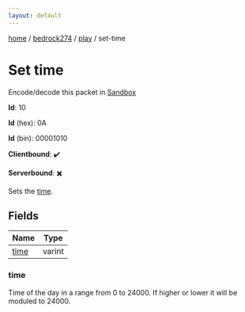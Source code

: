```yaml
---
layout: default
---
```


[home](/)  /  [bedrock274](/protocol/bedrock274)  /  [play](/protocol/bedrock274/play)  /  set-time

# Set time

Encode/decode this packet in [Sandbox](../../../sandbox/bedrock274#Play.SetTime)

**Id**: 10

**Id** (hex): 0A

**Id** (bin): 00001010

**Clientbound**: ✔️

**Serverbound**: ✖️

Sets the [time](http://minecraft.gamepedia.com/Day-night_cycle).

## Fields

Name | Type
---|---
[time](#time) | varint

### time

Time of the day in a range from 0 to 24000. If higher or lower it will be moduled to 24000.
